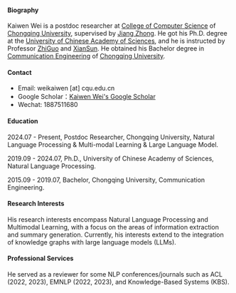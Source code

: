 

#### Biography

Kaiwen Wei is a postdoc researcher at [<u>College of Computer Science</u>](http://www.cs.cqu.edu.cn/) of [<u>Chongqing University</u>](https://english.cqu.edu.cn/), supervised by [<u>Jiang Zhong</u>](http://www.cs.cqu.edu.cn/info/1319/4139.htm). He got his Ph.D. degree at the  [<u>University of Chinese Academy of Sciences</u>](https://english.ucas.ac.cn/), and he is instructed by Professor [ZhiGuo](https://people.ucas.ac.cn/~guozhi) and [XianSun](https://people.ucas.ac.cn/~sunxian). He obtained his Bachelor degree in [<u>Communication Engineering</u>](http://www.ccee.cqu.edu.cn/NewEnglish/Home.htm) of [<u>Chongqing University</u>](https://english.cqu.edu.cn/).

#### Contact

* Email: weikaiwen [at] cqu.edu.cn
* Google Scholar：[Kaiwen Wei's Google Scholar](https://scholar.google.com/citations?view_op=search_authors&mauthors=kaiwen+wei&hl=zh-CN&oi=ao)
* Wechat: 1887511680

#### Education

2024.07 - Present, Postdoc Researcher, Chongqing University, Natural Language Processing & Multi-modal Learning & Large Language Model.

2019.09 - 2024.07, Ph.D., University of Chinese Academy of Sciences, Natural Language Processing.

2015.09 - 2019.07, Bachelor, Chongqing University, Communication Engineering.

#### Research Interests

His research interests encompass Natural Language Processing and Multimodal Learning, with a focus on the areas of information extraction and summary generation. Currently, his interests extend to the integration of knowledge graphs with large language models (LLMs). 

#### Professional Services

He served as a reviewer for some NLP conferences/journals such as ACL (2022, 2023), EMNLP (2022, 2023), and Knowledge-Based Systems (KBS).

